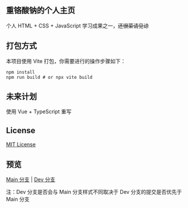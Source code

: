 ## 重铬酸钠的个人主页

个人 HTML + CSS + JavaScript 学习成果之一，~~还很菜请见谅~~

## 打包方式

本项目使用 Vite 打包，你需要进行的操作步骤如下：

```shell
npm install
npm run build # or npx vite build
```

## 未来计划

使用 Vue + TypeScript 重写

## License

[MIT License](/LICENSE)

## 预览

[Main 分支](https://za-ko.cn) | [Dev 分支](https://dev.homepage-5uk.pages.dev/)

注：Dev 分支是否会与 Main 分支样式不同取决于 Dev 分支的提交是否优先于 Main 分支
